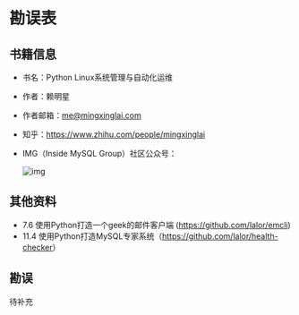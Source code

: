 # 勘误表

## 书籍信息

* 书名：Python Linux系统管理与自动化运维
* 作者：赖明星
* 作者邮箱：me@mingxinglai.com
* 知乎：https://www.zhihu.com/people/mingxinglai
* IMG（Inside MySQL Group）社区公众号：

    ![img](http://cdn.huodongxing.com/file/20160220/11668836D67E17B48B99B6842EF86DB58A/30622730670102782.jpg)

## 其他资料

* 7.6 使用Python打造一个geek的邮件客户端 (<https://github.com/lalor/emcli>)
* 11.4 使用Python打造MySQL专家系统（<https://github.com/lalor/health-checker>）

## 勘误

待补充
